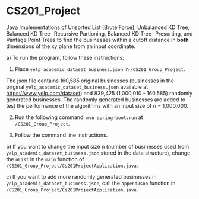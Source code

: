 # CS201_Project

Java Implementations of Unsorted List (Brute Force), Unbalanced KD Tree, Balanced KD Tree- Recursive Partioning, Balanced KD Tree- Presorting, and Vantage Point Trees to find the businesses within a cutoff distance in **both** dimensions of the xy plane from an input coordinate. 

a) To run the program, follow these instructions:

1. Place `yelp_academic_dataset_business.json` in `/CS201_Group_Project`. 

The json file contains 160,585 original businesses (businesses in the original `yelp_academic_dataset_business.json` available at https://www.yelp.com/dataset) and 839,425 (1,000,010 - 160,585) randomly generated businesses. The randomly generated businesses are added to test the performance of the algorithms with an input size of n = 1,000,000.

2. Run the following command: `mvn spring-boot:run` at `/CS201_Group_Project`.

3. Follow the command line instructions. 


b) If you want to change the input size n (number of businesses used from `yelp_academic_dataset_business.json` stored in the data structure), change the `nList` in the `main` function of `/CS201_Group_Project/Cs201ProjectApplication.java`. 

c) If you want to add more randomly generated businesses in `yelp_academic_dataset_business.json`, call the `appendJson` function in `/CS201_Group_Project/Cs201ProjectApplication.java`. 
